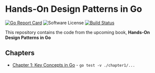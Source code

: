 # Hands-On Design Patterns in Go

[![Go Report Card](https://goreportcard.com/badge/github.com/last-ent/design-patterns-go)](https://goreportcard.com/report/github.com/last-ent/design-patterns-go)
![Software License](https://img.shields.io/badge/license-MIT-brightgreen.svg?style=flat-square)
[![Build Status](https://travis-ci.com/last-ent/design-patterns-go.svg?branch=master)](https://travis-ci.com/last-ent/design-patterns-go)

This repository contains the code from the upcoming book, **Hands-On Design Patterns in Go**

## Chapters

* [Chapter 1: Key Concepts in Go](./chapter1/examples) - `go test -v ./chapter1/...`
